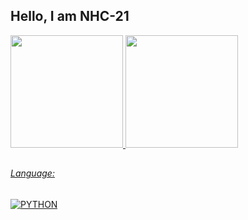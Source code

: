 ## Hello, I am NHC-21
 <div>
  <a href="https://github.com/NHC-21">
  <img height="180em" src="https://github-readme-stats.vercel.app/api?username=NHC-21&show_icons=true&theme=vue-dark&include_all_commits=true&count_private=true"/>
  <img height="180em" src="https://github-readme-stats.vercel.app/api/top-langs/?username=NHC-21&layout=compact&langs_count=7&theme=vue-dark"/>
</div>

##  

######  Language:
<img src="https://img.shields.io/badge/-PYTHON-3776AB?logo=PYTHON&logoColor=yellow&labelColor=3776AB" alt="PYTHON" />

##
   
